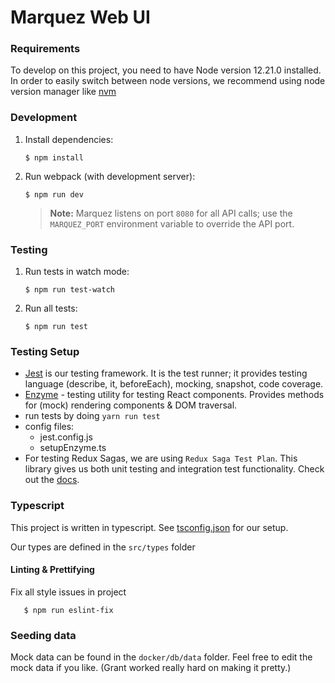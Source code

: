 # Marquez Web UI

### Requirements

To develop on this project, you need to have Node version 12.21.0 installed. In order to easily switch between node versions, we recommend using node version manager like [nvm](https://github.com/nvm-sh/nvm/blob/master/README.md)

### Development

1. Install dependencies:

   ```
   $ npm install
   ```

2. Run webpack (with development server):

   ```
   $ npm run dev
   ```
   
   > **Note:** Marquez listens on port `8080` for all API calls; use the `MARQUEZ_PORT` environment variable to  override the API port.

### Testing

1. Run tests in watch mode:

   ```
   $ npm run test-watch
   ```

2. Run all tests:

   ```
   $ npm run test
   ```

### Testing Setup

- [Jest](https://jestjs.io/en/) is our testing framework. It is the test runner; it provides testing language (describe, it, beforeEach), mocking, snapshot, code coverage.
- [Enzyme](https://github.com/airbnb/enzyme) - testing utility for testing React components. Provides methods for (mock) rendering components & DOM traversal.
- run tests by doing `yarn run test`
- config files:
  - jest.config.js
  - setupEnzyme.ts
- For testing Redux Sagas, we are using `Redux Saga Test Plan`. This library gives us both unit testing and integration test functionality. Check out the [docs](http://redux-saga-test-plan.jeremyfairbank.com/).

### Typescript

This project is written in typescript. See [tsconfig.json](tsconfig.json) for our setup.

Our types are defined in the `src/types` folder

#### Linting & Prettifying

Fix all style issues in project
```
   $ npm run eslint-fix 
```

### Seeding data

Mock data can be found in the `docker/db/data` folder.
Feel free to edit the mock data if you like. (Grant worked really hard on making it pretty.)
